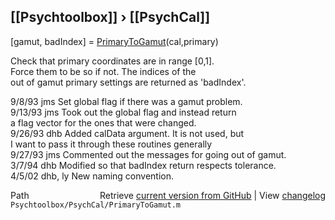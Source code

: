 ## [[Psychtoolbox]] &#8250; [[PsychCal]]

 [gamut, badIndex] = [PrimaryToGamut](PrimaryToGamut)(cal,primary)  
  
 Check that primary coordinates are in range [0,1].  
 Force them to be so if not.  The indices of the  
 out of gamut primary settings are returned as 'badIndex'.  
  
 9/8/93    jms   Set global flag if there was a gamut problem.  
 9/13/93   jms   Took out the global flag and instead return  
                 a flag vector for the ones that were changed.  
 9/26/93      dhb   Added calData argument.  It is not used, but  
                 I want to pass it through these routines generally  
 9/27/93   jms   Commented out the messages for going out of gamut.  
    3/7/94      dhb     Modified so that badIndex return respects tolerance.  
 4/5/02    dhb, ly  New naming convention.  




<div class="code_header" style="text-align:right;">
  <span style="float:left;">Path&nbsp;&nbsp;</span> <span class="counter">Retrieve <a href=
  "https://raw.github.com/Psychtoolbox-3/Psychtoolbox-3/beta/Psychtoolbox/PsychCal/PrimaryToGamut.m">current version from GitHub</a> | View <a href=
  "https://github.com/Psychtoolbox-3/Psychtoolbox-3/commits/beta/Psychtoolbox/PsychCal/PrimaryToGamut.m">changelog</a></span>
</div>
<div class="code">
  <code>Psychtoolbox/PsychCal/PrimaryToGamut.m</code>
</div>

